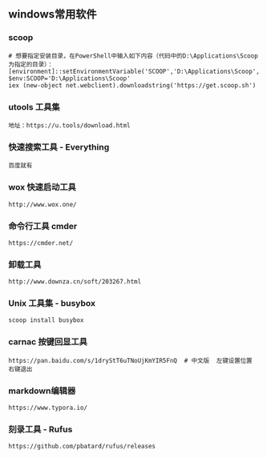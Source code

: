 ## windows常用软件

### scoop

```shell
# 想要指定安装目录，在PowerShell中输入如下内容（代码中的D:\Applications\Scoop为指定的目录）：
[environment]::setEnvironmentVariable('SCOOP','D:\Applications\Scoop','User')
$env:SCOOP='D:\Applications\Scoop'
iex (new-object net.webclient).downloadstring('https://get.scoop.sh')
```

### utools  工具集

```shell
地址：https://u.tools/download.html
```

###  快速搜索工具 - Everything

```shell
百度就有
```

### wox 快速启动工具

```shell
http://www.wox.one/
```

### 命令行工具 cmder

```shell
https://cmder.net/
```

### 卸载工具

```shell
http://www.downza.cn/soft/203267.html
```

###  Unix 工具集 - busybox

```shell
scoop install busybox
```

### carnac 按键回显工具

```shell
https://pan.baidu.com/s/1dryStT6uTNoUjKmYIR5FnQ  # 中文版  左键设置位置 右键退出
```

###   markdown编辑器

```shell
https://www.typora.io/
```

### 刻录工具 - Rufus

```
https://github.com/pbatard/rufus/releases
```











